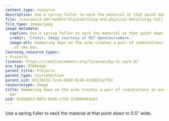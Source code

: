 ```yaml
---
content_type: resource
description: Use a spring fuller to neck the material at that point down to 0.5" wide.
file: /courses/3-a04-modern-blacksmithing-and-physical-metallurgy-fall-2008/5eda681398f26b45c7323130964b3ab3_050.jpg
file_type: image/jpeg
image_metadata:
  caption: Use a spring fuller to neck the material at that point down to 0.5" wide.
  credit: 'Credit: Image courtesy of MIT OpenCourseWare.'
  image-alt: Hammering down on the arms creates a pair of indentations on each edge
    of the bar.
learning_resource_types:
- Projects
license: https://creativecommons.org/licenses/by-nc-sa/4.0/
ocw_type: OCWImage
parent_title: Projects
parent_type: CourseSection
parent_uid: b317d232-7cc6-6820-6c4b-6116b31af7bc
resourcetype: Image
title: Hammering down on the arms creates a pair of indentations on each edge of the
  bar
uid: 5eda6813-98f2-6b45-c732-3130964b3ab3
---
```

Use a spring fuller to neck the material at that point down to 0.5" wide.